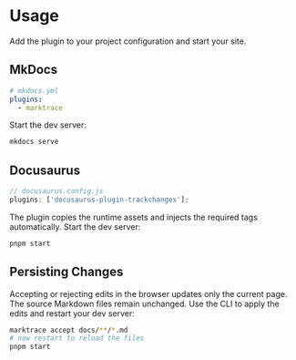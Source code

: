# Usage

Add the plugin to your project configuration and start your site.

## MkDocs

```yaml
# mkdocs.yml
plugins:
  - marktrace
```

Start the dev server:

```bash
mkdocs serve
```

## Docusaurus

```js
// docusaurus.config.js
plugins: ['docusaurus-plugin-trackchanges'];
```
The plugin copies the runtime assets and injects the required tags automatically.
Start the dev server:

```bash
pnpm start
```

## Persisting Changes

Accepting or rejecting edits in the browser updates only the current page.
The source Markdown files remain unchanged. Use the CLI to apply the edits
and restart your dev server:

```bash
marktrace accept docs/**/*.md
# now restart to reload the files
pnpm start
```
